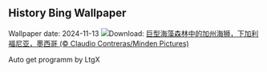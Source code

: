 ## History Bing Wallpaper
Wallpaper date: 2024-11-13
![](https://www.bing.com/th?id=OHR.KelpForest_ZH-CN2357269491_UHD.jpg&w=1000)Download: [巨型海藻森林中的加州海狮，下加利福尼亚，墨西哥 (© Claudio Contreras/Minden Pictures)](https://www.bing.com/th?id=OHR.KelpForest_ZH-CN2357269491_UHD.jpg)

Auto get programm by LtgX
